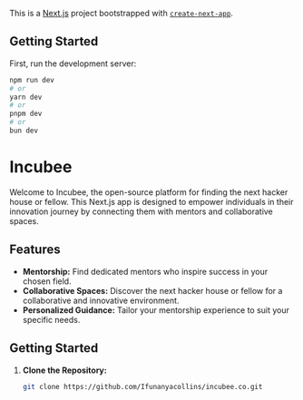 This is a [Next.js](https://nextjs.org/) project bootstrapped with [`create-next-app`](https://github.com/vercel/next.js/tree/canary/packages/create-next-app).

## Getting Started

First, run the development server:

```bash
npm run dev
# or
yarn dev
# or
pnpm dev
# or
bun dev
```

# Incubee

Welcome to Incubee, the open-source platform for finding the next hacker house or fellow. This Next.js app is designed to empower individuals in their innovation journey by connecting them with mentors and collaborative spaces.

## Features

- **Mentorship:** Find dedicated mentors who inspire success in your chosen field.
- **Collaborative Spaces:** Discover the next hacker house or fellow for a collaborative and innovative environment.
- **Personalized Guidance:** Tailor your mentorship experience to suit your specific needs.

## Getting Started

1. **Clone the Repository:**
   ```bash
   git clone https://github.com/Ifunanyacollins/incubee.co.git
   ```
